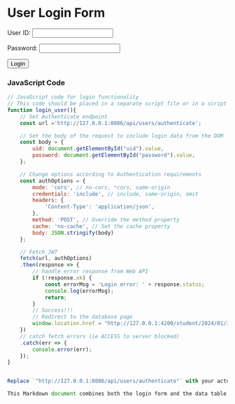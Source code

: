 # User Login Form

<form action="javascript:login_user()">
    <p><label>
        User ID:
        <input type="text" name="uid" id="uid" required="" />
    </label></p>
    <p><label>
        Password:
        <input type="password" name="password" id="password" required="" />
    </label></p>
    <p>
        <button>Login</button>
    </p>
</form>

### JavaScript Code

```javascript
// JavaScript code for login functionality
// This code should be placed in a separate script file or in a script tag in your HTML document
function login_user(){
    // Set Authenticate endpoint
    const url ='http://127.0.0.1:8086/api/users/authenticate';

    // Set the body of the request to include login data from the DOM
    const body = {
        uid: document.getElementById("uid").value,
        password: document.getElementById("password").value,
    };

    // Change options according to Authentication requirements
    const authOptions = {
        mode: 'cors', // no-cors, *cors, same-origin
        credentials: 'include', // include, same-origin, omit
        headers: {
            'Content-Type': 'application/json',
        },
        method: 'POST', // Override the method property
        cache: 'no-cache', // Set the cache property
        body: JSON.stringify(body)
    };

    // Fetch JWT
    fetch(url, authOptions)
    .then(response => {
        // handle error response from Web API
        if (!response.ok) {
            const errorMsg = 'Login error: ' + response.status;
            console.log(errorMsg);
            return;
        }
        // Success!!!
        // Redirect to the database page
        window.location.href = "http://127.0.0.1:4200/student/2024/01/30/DataTable.html";
    })
    // catch fetch errors (ie ACCESS to server blocked)
    .catch(err => {
        console.error(err);
    });
}


Replace `"http://127.0.0.1:8086/api/users/authenticate"` with your actual authentication endpoint and `"http://127.0.0.1:4200/student/2024/01/30/DataTable.html"` with the URL of your data table page.

This Markdown document combines both the login form and the data table content. Adjust the content of the data table section according to your needs.
